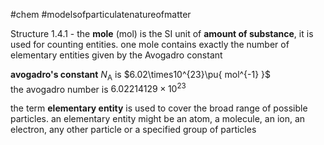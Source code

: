 #chem #modelsofparticulatenatureofmatter   
  
Structure 1.4.1 - the **mole** (mol) is the SI unit of **amount of substance**, it is used for counting entities. one mole contains exactly the number of elementary entities given by the Avogadro constant  
  
**avogadro's constant** $N_{\text{A}}$ is $6.02\times10^{23}\pu{ mol^{-1} }$  
the avogadro number is $6.02214129 \times 10^{23}$  
  
the term **elementary entity** is used to cover the broad range of possible particles. an elementary entity might be an atom, a molecule, an ion, an electron, any other particle or a specified group of particles  
  
